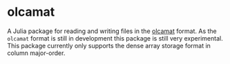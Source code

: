 # olcamat
A Julia package for reading and writing files in the [olcamat]() format. As the
`olcamat` format is still in development this package is still very experimental.
This package currently only supports the dense array storage format in column
major-order.
